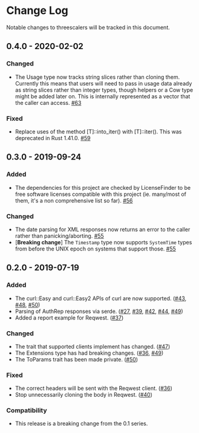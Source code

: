 # Change Log

Notable changes to threescalers will be tracked in this document.

## 0.4.0 - 2020-02-02

### Changed

- The Usage type now tracks string slices rather than cloning them. Currently this
  means that users will need to pass in usage data already as string slices rather
  than integer types, though helpers or a Cow type might be added later on. This
  is internally represented as a vector that the caller can access. [#63](https://github.com/3scale-rs/threescalers/pull/63)

### Fixed

- Replace uses of the method [T]::into_iter() with [T]::iter(). This was deprecated
  in Rust 1.41.0. [#59](https://github.com/3scale-rs/threescalers/pull/59)

## 0.3.0 - 2019-09-24

### Added

- The dependencies for this project are checked by LicenseFinder to be free
  software licenses compatible with this project (ie. many/most of them, it's
  a non comprehensive list so far). [#56](https://github.com/3scale-rs/threescalers/pull/56)

### Changed

- The date parsing for XML responses now returns an error to the caller rather
  than panicking/aborting. [#55](https://github.com/3scale-rs/threescalers/pull/55)
- [**Breaking change**] The `Timestamp` type now supports `SystemTime` types from
  before the UNIX epoch on systems that support those. [#55](https://github.com/3scale-rs/threescalers/pull/55)

## 0.2.0 - 2019-07-19

### Added

- The curl::Easy and curl::Easy2 APIs of curl are now supported. ([#43](https://github.com/3scale-rs/threescalers/pull/43), [#48](https://github.com/3scale-rs/threescalers/pull/48), [#50](https://github.com/3scale-rs/threescalers/pull/50))
- Parsing of AuthRep responses via serde. ([#27](https://github.com/3scale-rs/threescalers/pull/27), [#39](https://github.com/3scale-rs/threescalers/pull/39), [#42](https://github.com/3scale-rs/threescalers/pull/42), [#44](https://github.com/3scale-rs/threescalers/pull/44), [#49](https://github.com/3scale-rs/threescalers/pull/49))
- Added a report example for Reqwest. ([#37](https://github.com/3scale-rs/threescalers/pull/37))

### Changed

- The trait that supported clients implement has changed. ([#47](https://github.com/3scale-rs/threescalers/pull/47))
- The Extensions type has had breaking changes. ([#36](https://github.com/3scale-rs/threescalers/pull/36), [#49](https://github.com/3scale-rs/threescalers/pull/49))
- The ToParams trait has been made private. ([#50](https://github.com/3scale-rs/threescalers/pull/50))

### Fixed

- The correct headers will be sent with the Reqwest client. ([#36](https://github.com/3scale-rs/threescalers/pull/36))
- Stop unnecessarily cloning the body in Reqwest. ([#40](https://github.com/3scale-rs/threescalers/pull/40))

### Compatibility

- This release is a breaking change from the 0.1 series.
